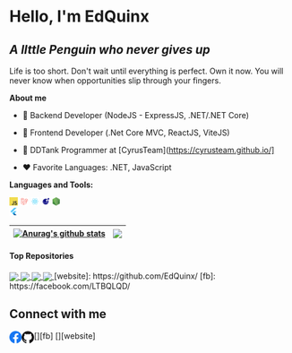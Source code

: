 # Hello, I'm EdQuinx
## _A lIttle Penguin who never gives up_


Life is too short. Don't wait until everything is perfect. Own it now. You will never know when opportunities slip through your fingers.

**About me**

- 💼 Backend Developer (NodeJS - ExpressJS, .NET/.NET Core)

- 💼 Frontend Developer (.Net Core MVC, ReactJS, ViteJS)

- 💼 DDTank Programmer at [CyrusTeam](https://cyrusteam.github.io/]

- ❤️ Favorite Languages: .NET, JavaScript


**Languages and Tools:**  

<code><img height="15" src="https://raw.githubusercontent.com/github/explore/80688e429a7d4ef2fca1e82350fe8e3517d3494d/topics/javascript/javascript.png"></code>
<code><img height="15" src="https://raw.githubusercontent.com/github/explore/80688e429a7d4ef2fca1e82350fe8e3517d3494d/topics/laravel/laravel.png"></code>
<code><img height="15" src="https://raw.githubusercontent.com/github/explore/80688e429a7d4ef2fca1e82350fe8e3517d3494d/topics/react/react.png"></code>
<code><img height="15" src="https://raw.githubusercontent.com/github/explore/80688e429a7d4ef2fca1e82350fe8e3517d3494d/topics/lua/lua.png"></code>
<code><img height="15" src="https://raw.githubusercontent.com/github/explore/80688e429a7d4ef2fca1e82350fe8e3517d3494d/topics/nodejs/nodejs.png"></code>    
<code><img height="15" src="https://raw.githubusercontent.com/github/explore/80688e429a7d4ef2fca1e82350fe8e3517d3494d/topics/flutter/flutter.png"></code>    


| <a href="https://github.com/vinhkosd"><img align="center" src="https://github-readme-stats.vercel.app/api?username=vinhkosd&show_icons=true&include_all_commits=true&theme=buefy&hide_border=true" alt="Anurag's github stats" /></a> | <a href="https://github.com/vinhkosd"><img align="center" src="https://github-readme-stats.vercel.app/api/top-langs/?username=vinhkosd&layout=compact&theme=buefy&hide_border=true" /></a> |
| ------------- | ------------- |

#### Top Repositories


<a href="https://github.com/vinhkosd/ro-client">
  <img align="center" src="https://github-readme-stats.vercel.app/api/pin/?username=vinhkosd&repo=ro-client&theme=buefy" />
</a>
<a href="https://github.com/vinhkosd/personal-management">
  <img align="center" src="https://github-readme-stats.vercel.app/api/pin/?username=vinhkosd&repo=personal-management&theme=buefy" />
</a>
<a href="https://github.com/vinhkosd/qb-adminmenu-for-esx">
  <img align="center" src="https://github-readme-stats.vercel.app/api/pin/?username=vinhkosd&repo=qb-adminmenu-for-esx&theme=buefy" />
</a>
<a href="https://github.com/vinhkosd/flutter-demo">
  <img align="center" src="https://github-readme-stats.vercel.app/api/pin/?username=vinhkosd&repo=flutter-demo&theme=buefy" />
</a>
[website]:  https://github.com/EdQuinx/
[fb]:  https://facebook.com/LTBQLQD/

<br/>

## Connect with me
[<img align="left" alt="Facebook" width="22px" src="https://raw.githubusercontent.com/github/explore/a2c227fc325e26e1e7253190606ac4ccb5f56438/topics/facebook/facebook.png" />][fb]
[<img align="left" alt="GitHub" width="22px" src="https://raw.githubusercontent.com/github/explore/78df643247d429f6cc873026c0622819ad797942/topics/github/github.png" />][website]
